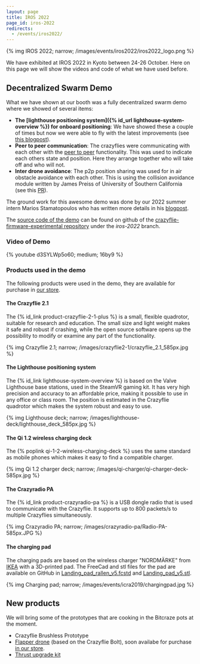 ```yaml
---
layout: page
title: IROS 2022
page_id: iros-2022
redirects:
  - /events/iros2022/
---
```


{% img IROS 2022; narrow; /images/events/iros2022/iros2022_logo.png %}

We have exhibited at IROS 2022 in Kyoto between 24-26 October. Here on this page we will show the videos and code of what we have used before.


## Decentralized Swarm Demo

What we have shown at our booth was a fully decentralized swarm demo where we showed of several items:

- **The [lighthouse positioning system]({% id_url lighthouse-system-overview %}) for onboard positioning**: We have showed these a couple of times but now we were able to fly with the latest improvements (see [this blogpost](/2022/03/multiple-base-stations-with-lighthouse/)).
- **Peer to peer communication**: The crazyflies were communicating with each other with the [peer to peer](/documentation/repository/crazyflie-firmware/master/functional-areas/p2p_api/) functionality. This was used to indicate each others state and position. Here they arrange together who will take off and who will not.
- **Inter drone avoidance**: The p2p position sharing was used for in air obstacle avoidance with each other. This is using the collision avoidance module written by James Preiss of University of Southern California (see this [PR](https://github.com/bitcraze/crazyflie-firmware/pull/628)).

The ground work for this awesome demo was done by our 2022 summer intern Marios Stamatopoulos who has written more details in his [blogpost](/2022/08/our-intern-marios-summer-work-on-swarms/). 

The [source code of the demo](https://github.com/bitcraze/crazyflie-firmware-experimental/tree/iros-2022/examples/demos/decentralized_swarm) can be found on github of the [crazyflie-firmware-experimental repository](https://github.com/bitcraze/crazyflie-firmware-experimental/) under the _iros-2022_ branch.
### Video of Demo

{% youtube d3SYLWp5o60; medium; 16by9 %}

### Products used in the demo

The following products were used in the demo, they are available for purchase in
[our store](https://store.bitcraze.io/).

#### The Crazyflie 2.1

The {% id_link product-crazyflie-2-1-plus %}
is a small, flexible quadrotor, suitable for research and education. The small
size and light weight makes it safe and robust if crashing, while the open source
software opens up the possibility to modify or examine any part of the functionality.

{% img Crazyflie 2.1; narrow; /images/crazyflie2-1/crazyflie_2.1_585px.jpg %}

#### The Lighthouse positioning system

The {% id_link lighthouse-system-overview %}
is based on the Valve Lighthouse base stations,
used in the SteamVR gaming kit. It has very high precision and
accuracy to an affordable price, making it possible to use in any office or
class room. The position is estimated in the Crazyflie quadrotor which makes the system
robust and easy to use.

{% img Lighthouse deck; narrow; /images/lighthouse-deck/lighthouse_deck_585px.jpg %}

#### The Qi 1.2 wireless charging deck

The {% poplink qi-1-2-wireless-charging-deck %}
uses the same standard as mobile phones which
makes it easy to find a compatible charger.

{% img Qi 1.2 charger deck; narrow; /images/qi-charger/qi-charger-deck-585px.jpg %}

#### The Crazyradio PA

The {% id_link product-crazyradio-pa %}
is a USB dongle radio that is used to communicate with the Crazyflie.
It supports up to 800 packets/s to multiple Crazyflies simultaneously.

{% img Crazyradio PA; narrow; /images/crazyradio-pa/Radio-PA-585px.JPG %}

#### The charging pad

The charging pads are based on the wireless charger "NORDMÄRKE" from [IKEA](https://www.ikea.com/)
with a 3D-printed pad. The FreeCad and stl files for the pad are available on GitHub in
[Landing_pad_rallen_v5.fcstd](https://github.com/bitcraze/bitcraze-mechanics/blob/master/models/Landing_pad_rallen_v5.fcstd) and
[Landing_pad_v5.stl](https://github.com/bitcraze/bitcraze-mechanics/blob/master/models/Landing_pad_v5.stl).

{% img Charging pad; narrow; /images/events/icra2019/chargingpad.jpg %}


## New products

We will bring some of the prototypes that are cooking in the Bitcraze pots at the moment.

* Crazyflie Brushless Prototype
* [Flapper drone](https://flapper-drones.com/wp/) (based on the Crazyflie Bolt), soon availabe for purchase [in our store](https://store.bitcraze.io/products/flapper-nimble-starter-kit).
* [Thrust upgrade kit](/2022/10/thrust-upgrade-kit-for-the-crazyflie-2-1/)

